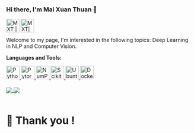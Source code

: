 ### Hi there, I'm Mai Xuan Thuan 👋


<a href="https://www.linkedin.com/in/mai-xuan-thuan/">
  <img align="left" alt="MXT | Linkedin" width="36px" src="https://raw.githubusercontent.com/linnovate/root-me/refs/heads/master/src/images/icons/linkedin.ico" />
</a>

<a href="https://x.com/MaiXuanThuan1">
  <img align="left" alt="MXT| Twitter" width="36px" src="https://raw.githubusercontent.com/anuraghazra/anuraghazra/master/assets/twitter.svg" />
</a>

<br />
<br />

Welcome to my page, I'm interested in the following topics: Deep Learning in NLP and Computer Vision.

**Languages and Tools:**  

<a href="https://www.python.org/" title="Python">
  <img src="https://github.com/get-icon/geticon/raw/master/icons/python.svg" alt="Python" width="36px" height="36px" />
</a>

<a href="https://www.pytorch.org/" title="Pytorch">
  <img src="https://www.vectorlogo.zone/logos/pytorch/pytorch-icon.svg" alt="Pytorch" width="36px" height="36px" />
</a>

<a href="https://numpy.org/" title="NumPy">
  <img src="https://github.com/get-icon/geticon/raw/master/icons/numpy-icon.svg" alt="NumPy" width="36px" height="36px" />
</a>

<a href="https://scikit-learn.org/" title="Scikit-learn">
  <img src="https://upload.wikimedia.org/wikipedia/commons/thumb/0/05/Scikit_learn_logo_small.svg/1200px-Scikit_learn_logo_small.svg.png" alt="Scikit-learn" width="36px" height="36px" />
</a>

<a href="https://ubuntu.com/" title="Ubuntu">
  <img src="https://www.vectorlogo.zone/logos/gnu_bash/gnu_bash-official.svg" alt="Ubuntu" width="36px" height="36px" />
</a>

<a href="https://www.docker.com/" title="Docker">
  <img src="https://github.com/get-icon/geticon/raw/master/icons/docker-icon.svg" alt="Docker" width="36px" height="36px" />
</a>
<br>
<br/>


<!--- 
  if you have forked this to use on your profile, 
  Change the `github-readme-stats.anuraghazra1.vercel.app` to `github-readme-stats.vercel.app` 
--->

<!-- Change the `github-readme-stats.anuraghazra1.vercel.app` to `github-readme-stats.vercel.app`  -->


<a href="https://github.com/anuraghazra/github-readme-stats">
  <!-- Change the `github-readme-stats.anuraghazra1.vercel.app` to `github-readme-stats.vercel.app`  -->
  <img align="center" src="https://github-readme-stats.anuraghazra1.vercel.app/api/pin/?username=anuraghazra&repo=github-readme-stats&theme=material-palenight" />
</a>    
<a href="https://github.com/anuraghazra/anuraghazra.github.io">
  <!-- Change the `github-readme-stats.anuraghazra1.vercel.app` to `github-readme-stats.vercel.app`  -->
  <img align="center" src="https://github-readme-stats.anuraghazra1.vercel.app/api/pin/?username=anuraghazra&repo=anuraghazra.github.io&theme=material-palenight" />
</a> 

<br />
<br />

<h1> 🌱 Thank you ! <h1/>
